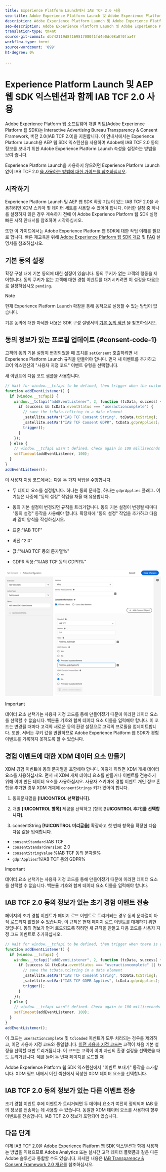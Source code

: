 ```yaml
---
title: Experience Platform Launch에서 IAB TCF 2.0 사용
seo-title: Adobe Experience Platform Launch 및 Adobe Experience Platform 웹 SDK와 함께 IAB TCF 2.0 동의 설정
description: Adobe Experience Platform Launch 및 Adobe Experience Platform 웹 SDK를 사용하여 IAB TCF 2.0 동의 설정 방법 살펴보기
seo-description: Adobe Experience Platform Launch 및 Adobe Experience Platform 웹 SDK를 사용하여 IAB TCF 2.0 동의 설정 방법 살펴보기
translation-type: tm+mt
source-git-commit: db742119d8f169817080f1fd4e0dc08a0f0faa47
workflow-type: tm+mt
source-wordcount: '899'
ht-degree: 0%

---
```



# Experience Platform Launch 및 AEP 웹 SDK 익스텐션과 함께 IAB TCF 2.0 사용

Adobe Experience Platform 웹 소프트웨어 개발 키트(Adobe Experience Platform 웹 SDK)는 Interactive Advertising Bureau Transparency &amp; Consent Framework, 버전 2.0(IAB TCF 2.0)을 지원합니다. 이 안내서에서는 Experience Platform Launch용 AEP 웹 SDK 익스텐션을 사용하여 Adobe에 IAB TCF 2.0 동의 정보를 보내기 위한 Adobe Experience Platform Launch 속성을 설정하는 방법을 보여 줍니다.

Experience Platform Launch을 사용하지 않으려면 Experience Platform Launch 없이 IAB TCF 2.0 [을 사용하는 방법에 대한 가이드를 참조하십시오](./without-launch.md).

## 시작하기

Experience Platform Launch 및 AEP 웹 SDK 확장 기능이 있는 IAB TCF 2.0을 사용하려면 XDM 스키마 및 데이터 세트를 사용할 수 있어야 합니다. 이러한 설정 중 하나를 설정하지 않은 경우 계속하기 전에 이 Adobe Experience Platform 웹 SDK 실행 빠른 시작 안내서를 참조하여 시작하십시오.

또한 이 가이드에서는 Adobe Experience Platform 웹 SDK에 대한 작업 이해를 필요로 합니다. 빠른 재교육을 위해 [Adobe Experience Platform 웹 SDK 개요](../../home.md) 및 [FAQ](../../web-sdk-faq.md) 설명서를 참조하십시오.

## 기본 동의 설정

확장 구성 내에 기본 동의에 대한 설정이 있습니다. 동의 쿠키가 없는 고객의 행동을 제어합니다. 동의 쿠키가 없는 고객에 대한 경험 이벤트를 대기시키려면 이 설정을 다음으로 설정하십시오 `pending`.

>[!NOTE]
>
>현재 Experience Platform Launch 확장을 통해 동적으로 설정할 수 있는 방법이 없습니다.

기본 동의에 대한 자세한 내용은 SDK 구성 설명서의 [기본 동의 섹션](../../fundamentals/configuring-the-sdk.md#default-consent) 을 참조하십시오.

## 동의 정보가 있는 프로필 업데이트 {#consent-code-1}

고객의 동의 기본 설정이 변경되었을 때 조치를 `setConsent` 호출하려면 새 Experience Platform Launch 규칙을 만들어야 합니다. 먼저 새 이벤트를 추가하고 코어 익스텐션의 &quot;사용자 지정 코드&quot; 이벤트 유형을 선택합니다.

새 이벤트에 다음 코드 샘플을 사용합니다.

```javascript
// Wait for window.__tcfapi to be defined, then trigger when the customer has completed their consent and preferences.
function addEventListener() {
  if (window.__tcfapi) {
    window.__tcfapi("addEventListener", 2, function (tcData, success) {
      if (success && tcData.eventStatus === "useractioncomplete") {
        // save the tcData.tcString in a data element
        _satellite.setVar("IAB TCF Consent String", tcData.tcString);
        _satellite.setVar("IAB TCF Consent GDPR", tcData.gdprApplies);
        trigger();
      }
    });
  } else {
    // window.__tcfapi wasn't defined. Check again in 100 milliseconds
    setTimeout(addEventListener, 100);
  }
}
addEventListener();
```

이 사용자 지정 코드에서는 다음 두 가지 작업을 수행합니다.

* 두 데이터 요소를 설정합니다. 하나는 동의 문자열, 하나는 `gdprApplies` 플래그. 이 기능은 나중에 &quot;동의 설정&quot; 작업을 채울 때 유용합니다.

* 동의 기본 설정이 변경되면 규칙을 트리거합니다. 동의 기본 설정이 변경될 때마다 &quot;동의 설정&quot; 동작을 사용해야 합니다. 확장자에 &quot;동의 설정&quot; 작업을 추가하고 다음과 같이 양식을 작성하십시오.

* 표준:&quot;IAB TCF&quot;
* 버전:&quot;2.0&quot;
* 값:&quot;%IAB TCF 동의 문자열%&quot;
* GDPR 적용:&quot;%IAB TCF 동의 GDPR%&quot;

![IAB 설정 동의 조치](../../../assets/iab_set_consent_action.png)

>[!IMPORTANT]
>
>데이터 요소 선택기는 사용자 지정 코드를 통해 만들어졌기 때문에 이러한 데이터 요소를 선택할 수 없습니다. 백분율 기호와 함께 데이터 요소 이름을 입력해야 합니다. 이 코드는 변경될 때마다 고객의 새로운 동의 환경 설정으로 고객의 프로필을 업데이트합니다. 또한, 서버는 쿠키 값을 반환하므로 Adobe Experience Platform 웹 SDK가 경험 이벤트를 기록하지 못하도록 할 수 있습니다.

## 경험 이벤트에 대한 XDM 데이터 요소 만들기

XDM 경험 이벤트에 동의 문자열을 포함해야 합니다. 이렇게 하려면 XDM 개체 데이터 요소를 사용하십시오. 먼저 새 XDM 개체 데이터 요소를 만들거나 이벤트를 전송하기 위해 이미 만든 데이터 요소를 사용하십시오. 사용자 스키마에 경험 이벤트 개인 정보 혼합을 추가한 경우 XDM 개체에 `consentStrings` 키가 있어야 합니다.

1. 동의문자열을 **[!UICONTROL 선택합니다]**.

1. 개별 **[!UICONTROL 항목]** 제공을 선택하고 [항목 **[!UICONTROL 추가]를 선택합니다]**.

1. consentString **[!UICONTROL 머리글을]** 확장하고 첫 번째 항목을 확장한 다음 다음 값을 입력합니다.

* `consentStandard`:IAB TCF
* `consentStandardVersion`: 2.0
* `consentStringValue`:%IAB TCF 동의 문자열%
* `gdprApplies`:%IAB TCF 동의 GDPR%

>[!IMPORTANT]
>
>데이터 요소 선택기는 사용자 지정 코드를 통해 만들어졌기 때문에 이러한 데이터 요소를 선택할 수 없습니다. 백분율 기호와 함께 데이터 요소 이름을 입력해야 합니다.

## IAB TCF 2.0 동의 정보가 있는 초기 경험 이벤트 전송

페이지의 초기 경험 이벤트가 페이지 로드 이벤트로 트리거되는 경우 동의 문자열이 아직 로드되지 않았을 수 있습니다. 이 규칙은 현재 페이지 로드 이벤트를 대체하기 위한 것입니다. 동의 정보가 먼저 로드되도록 하려면 새 규칙을 만들고 다음 코드를 사용자 지정 코드 이벤트로 추가하십시오.

```javascript
// Wait for window.__tcfapi to be defined, then trigger when there is a consent string
function addEventListener() {
  if (window.__tcfapi) {
    window.__tcfapi("addEventListener", 2, function (tcData, success) {
      if (success && (tcData.eventStatus === "useractioncomplete" || tcData.eventStatus === "tcloaded")) {
        // save the tcData.tcString in a data element
        _satellite.setVar("IAB TCF Consent String", tcData.tcString);
        _satellite.setVar("IAB TCF GDPR Applies", tcData.gdprApplies);
        trigger();
      }
    });
  } else {
    // window.__tcfapi wasn"t defined. Check again in 100 milliseconds
    setTimeout(addEventListener, 100);
  }
}
addEventListener();
```

이 코드는 `useractioncomplete` 및 `tcloaded` 이벤트가 모두 처리되는 경우를 제외하고, 이전 사용자 지정 코드와 동일합니다. [이전 사용자 지정 코드는](#consent-code-1) 고객이 처음 기본 설정을 선택할 때만 트리거됩니다. 이 코드는 고객이 이미 자신의 환경 설정을 선택했을 때도 트리거됩니다. 예를 들어 두 번째 페이지를 로드할 때

Adobe Experience Platform 웹 SDK 익스텐션에서 &quot;이벤트 보내기&quot; 동작을 추가합니다. XDM 필드 내에서 이전 섹션에서 작성한 XDM 데이터 요소를 선택합니다.

## IAB TCF 2.0 동의 정보가 있는 다른 이벤트 전송

초기 경험 이벤트 후에 이벤트가 트리거되면 두 데이터 요소가 여전히 정의되며 IAB 동의 정보를 전송하는 데 사용할 수 있습니다. 동일한 XDM 데이터 요소를 사용하여 향후 이벤트를 전송합니다. IAB TCF 2.0 정보가 포함되어 있습니다.

## 다음 단계

이제 IAB TCF 2.0을 Adobe Experience Platform 웹 SDK 익스텐션과 함께 사용하는 방법을 익혔으므로 Adobe Analytics 또는 실시간 고객 데이터 플랫폼과 같은 다른 Adobe 솔루션과 통합할 수도 있습니다. 자세한 내용은 [IAB Transparency &amp; Consent Framework 2.0 개요를](./overview.md) 참조하십시오.
